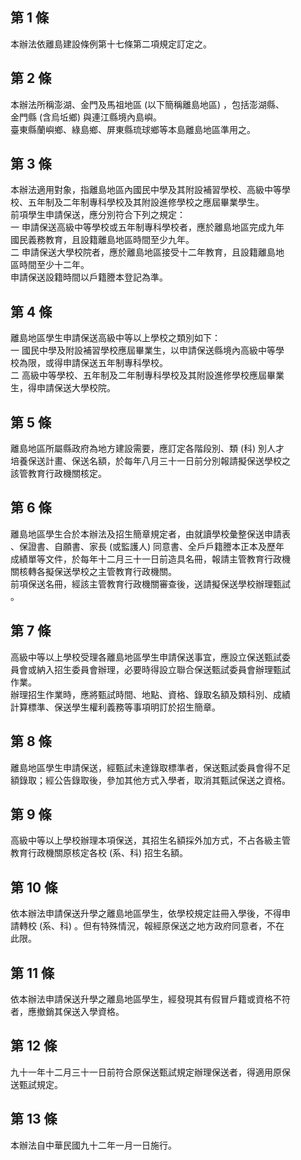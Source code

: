 第 1 條
-------
本辦法依離島建設條例第十七條第二項規定訂定之。

第 2 條
-------
本辦法所稱澎湖、金門及馬祖地區 (以下簡稱離島地區) ，包括澎湖縣、  
金門縣 (含烏坵鄉) 與連江縣境內島嶼。  
臺東縣蘭嶼鄉、綠島鄉、屏東縣琉球鄉等本島離島地區準用之。

第 3 條
-------
本辦法適用對象，指離島地區內國民中學及其附設補習學校、高級中等學  
校、五年制及二年制專科學校及其附設進修學校之應屆畢業學生。  
前項學生申請保送，應分別符合下列之規定：  
一  申請保送高級中等學校或五年制專科學校者，應於離島地區完成九年  
    國民義務教育，且設籍離島地區時間至少九年。  
二  申請保送大學校院者，應於離島地區接受十二年教育，且設籍離島地  
    區時間至少十二年。  
申請保送設籍時間以戶籍謄本登記為準。

第 4 條
-------
離島地區學生申請保送高級中等以上學校之類別如下：  
一  國民中學及附設補習學校應屆畢業生，以申請保送縣境內高級中等學  
    校為限，或得申請保送五年制專科學校。  
二  高級中等學校、五年制及二年制專科學校及其附設進修學校應屆畢業  
    生，得申請保送大學校院。

第 5 條
-------
離島地區所屬縣政府為地方建設需要，應訂定各階段別、類 (科) 別人才  
培養保送計畫、保送名額，於每年八月三十一日前分別報請擬保送學校之  
該管教育行政機關核定。

第 6 條
-------
離島地區學生合於本辦法及招生簡章規定者，由就讀學校彙整保送申請表  
、保證書、自願書、家長 (或監護人) 同意書、全戶戶籍謄本正本及歷年  
成績單等文件，於每年十二月三十一日前造具名冊，報請主管教育行政機  
關核轉各擬保送學校之主管教育行政機關。  
前項保送名冊，經該主管教育行政機關審查後，送請擬保送學校辦理甄試  
。

第 7 條
-------
高級中等以上學校受理各離島地區學生申請保送事宜，應設立保送甄試委  
員會或納入招生委員會辦理，必要時得設立聯合保送甄試委員會辦理甄試  
作業。  
辦理招生作業時，應將甄試時間、地點、資格、錄取名額及類科別、成績  
計算標準、保送學生權利義務等事項明訂於招生簡章。

第 8 條
-------
離島地區學生申請保送，經甄試未達錄取標準者，保送甄試委員會得不足  
額錄取；經公告錄取後，參加其他方式入學者，取消其甄試保送之資格。

第 9 條
-------
高級中等以上學校辦理本項保送，其招生名額採外加方式，不占各級主管  
教育行政機關原核定各校 (系、科) 招生名額。

第 10 條
--------
依本辦法申請保送升學之離島地區學生，依學校規定註冊入學後，不得申  
請轉校 (系、科) 。但有特殊情況，報經原保送之地方政府同意者，不在  
此限。

第 11 條
--------
依本辦法申請保送升學之離島地區學生，經發現其有假冒戶籍或資格不符  
者，應撤銷其保送入學資格。

第 12 條
--------
九十一年十二月三十一日前符合原保送甄試規定辦理保送者，得適用原保  
送甄試規定。

第 13 條
--------
本辦法自中華民國九十二年一月一日施行。


